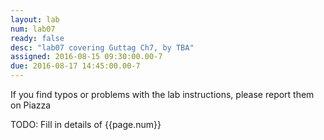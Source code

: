 ```yaml
---
layout: lab
num: lab07
ready: false
desc: "lab07 covering Guttag Ch7, by TBA"
assigned: 2016-08-15 09:30:00.00-7
due: 2016-08-17 14:45:00.00-7
---
```


If you find typos or problems with the lab instructions, please report them on Piazza


TODO: Fill in details of {{page.num}}
